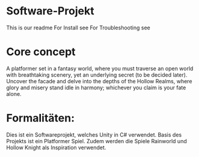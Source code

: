 # Software-Projekt
This is our readme<break>
For Install see <break>
For Troubleshooting see

# Core concept
A platformer set in a fantasy world, where you must traverse an open world with breathtaking scenery, yet an underlying secret (to be decided later). Uncover the facade and delve into the depths of the Hollow Realms, where glory and misery stand idle in harmony; whichever you claim is your fate alone.

# Formalitäten:
Dies ist ein Softwareprojekt, welches Unity in C# verwendet. Basis des Projekts ist ein Platformer Spiel. Zudem werden die Spiele Rainworld und Hollow Knight als Inspiration verwendet.
